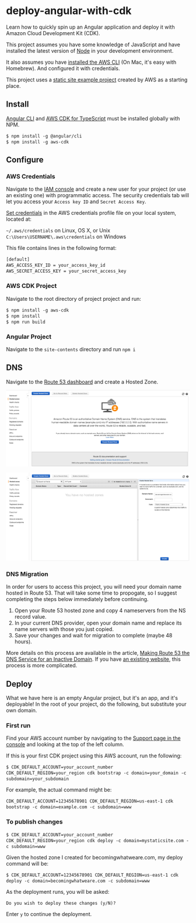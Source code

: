 # deploy-angular-with-cdk

Learn how to quickly spin up an Angular application and deploy it with Amazon Cloud Development Kit (CDK).

This project assumes you have some knowledge of JavaScript and have installed the latest version of [Node](https://nodejs.org/) in your development environment.

It also assumes you have [installed the AWS CLI](https://docs.aws.amazon.com/cli/latest/userguide/install-cliv1.html) (On Mac, it's easy with Homebrew). And configured it with credentials.

This project uses a [static site example project](https://github.com/aws-samples/aws-cdk-examples/tree/master/typescript/static-site) created by AWS as a starting place.

## Install

[Angular CLI](https://cli.angular.io/) and [AWS CDK for TypeScript](https://docs.aws.amazon.com/cdk/latest/guide/getting_started.html) must be installed globally with NPM.

```
$ npm install -g @angular/cli
$ npm install -g aws-cdk
```

## Configure

### AWS Credentials

Navigate to the [IAM console](https://console.aws.amazon.com/iam/home?region=us-east-1) and create a new user for your project (or use an existing one) with programmatic access. The security credentials tab will let you access your `Access key ID` and `Secret Access Key`.

[Set credentials](https://docs.aws.amazon.com/amazonswf/latest/awsrbflowguide/set-up-creds.html) in the AWS credentials profile file on your local system, located at:

`~/.aws/credentials` on Linux, OS X, or Unix
`C:\Users\USERNAME\.aws\credentials` on Windows

This file contains lines in the following format:

```
[default]
AWS_ACCESS_KEY_ID = your_access_key_id
AWS_SECRET_ACCESS_KEY = your_secret_access_key
```

### AWS CDK Project

Navigate to the root directory of project project and run:

```
$ npm install -g aws-cdk
$ npm install
$ npm run build
```

### Angular Project

Navigate to the `site-contents` directory and run `npm i`

## DNS

Navigate to the [Route 53 dashboard](https://console.aws.amazon.com/route53/home?region=us-west-2#hosted-zones:) and create a Hosted Zone.

![alt text](/rm-img/hosted-zones.png "Empty Route 53 Hosted Zones Page")

![alt text](/rm-img/create-hosted-zone.png "Adding a zone")

### DNS Migration

In order for users to access this project, you will need your domain name hosted in Route 53. That will take some time to propogate, so I suggest completing the steps below immediately before continuing.

1. Open your Route 53 hosted zone and copy 4 nameservers from the NS record value.
2. In your current DNS provider, open your domain name and replace its name servers with those you just copied.
3. Save your changes and wait for migration to complete (maybe 48 hours).

More details on this process are available in the article, [Making Route 53 the DNS Service for an Inactive Domain](https://docs.aws.amazon.com/Route53/latest/DeveloperGuide/migrate-dns-domain-inactive.html). If you have [an existing website](https://docs.aws.amazon.com/Route53/latest/DeveloperGuide/migrate-dns-domain-in-use.html), this process is more complicated.

## Deploy

What we have here is an empty Angular project, but it's an app, and it's deployable! In the root of your project, do the following, but substitute your own domain.

### First run

Find your AWS account number by navigating to the [Support page in the console](https://console.aws.amazon.com/support/home#/) and looking at the top of the left column.

If this is your first CDK project using this AWS account, run the following:

```
$ CDK_DEFAULT_ACCOUNT=your_account_number CDK_DEFAULT_REGION=your_region cdk bootstrap -c domain=your_domain -c subdomain=your_subdomain
```

For example, the actual command might be:

```
CDK_DEFAULT_ACCOUNT=12345678901 CDK_DEFAULT_REGION=us-east-1 cdk bootstrap -c domain=example.com -c subdomain=www
```

### To publish changes

```
$ CDK_DEFAULT_ACCOUNT=your_account_number CDK_DEFAULT_REGION=your_region cdk deploy -c domain=mystaticsite.com -c subdomain=www
```

Given the hosted zone I created for becomingwhatweare.com, my deploy command will be:

```
$ CDK_DEFAULT_ACCOUNT=12345678901 CDK_DEFAULT_REGION=us-east-1 cdk deploy -c domain=becomingwhatweare.com -c subdomain=www
```

As the deployment runs, you will be asked:

```
Do you wish to deploy these changes (y/N)?
```

Enter `y` to continue the deployment.
